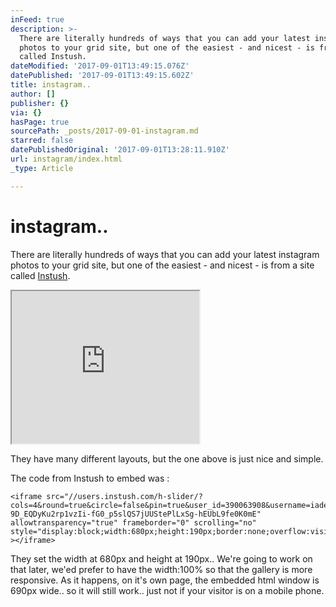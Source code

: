 ```yaml
---
inFeed: true
description: >-
  There are literally hundreds of ways that you can add your latest instagram
  photos to your grid site, but one of the easiest - and nicest - is from a site
  called Instush.
dateModified: '2017-09-01T13:49:15.076Z'
datePublished: '2017-09-01T13:49:15.602Z'
title: instagram..
author: []
publisher: {}
via: {}
hasPage: true
sourcePath: _posts/2017-09-01-instagram.md
starred: false
datePublishedOriginal: '2017-09-01T13:28:11.910Z'
url: instagram/index.html
_type: Article

---
```

# instagram..

There are literally hundreds of ways that you can add your latest instagram photos to your grid site, but one of the easiest - and nicest - is from a site called [Instush][0].

<iframe src="https://the-grid.github.io/ed-userhtml/?g=eJw9UD1vwjAQ_SuRh2whoaWUJJgu0AqBqiLK0gU59iW51rGD7QDpr68JUm846d5J72uOpWENBNZwSuK4s2DsCJV1na1HXDdxHVmJAkz8wrW0dBIa3SlBnekg5Gi4BFoyaSFsUd3RG8cRBX1Mk2Tq12xAlFehyASMeGj9NxqH9h_3h2PVgLm-BdqggtDRdJhiyd_5l_gUk1O93l1eT6mI0uVxtVv2m-7BtOPz7xqj8i05tk9W7vbP34fD3sGH3F73VVSvDsU2LSHZJM2KBExKfXGGKdsyA4r3lNxMk2CoodDGR6UkIYHlRkuJqqJEaRIE3piPSgTaVrI-K6TmP_kFhauz6Sxpr3kNWNUuG6e3406UKa0g12cwpVfNzmixkJCTYDGP770v_gA2z4WW" height="244" style=""></iframe>

They have many different layouts, but the one above is just nice and simple.

The code from Instush to embed was :

    <iframe src="//users.instush.com/h-slider/?cols=4&round=true&circle=false&pin=true&user_id=390063908&username=iade.c&sid=-1&susername=-1&tag=-1&stype=mine&t=999999bDcNcZdTd4qhIQwFq9d-9D_EQDyKu2rp1vzIi-fG0_p5slQS7jUUStePlLxSg-hEUbL9fe0K0mE" allowtransparency="true" frameborder="0" scrolling="no"  style="display:block;width:680px;height:190px;border:none;overflow:visible;" ></iframe>

They set the width at 680px and height at 190px.. We're going to work on that later, we'ed prefer to have the width:100% so that the gallery is more responsive. As it happens, on it's own page, the embedded html window is 690px wide.. so it will still work.. just not if your visitor is on a mobile phone.

[0]: http://www.instush.com/